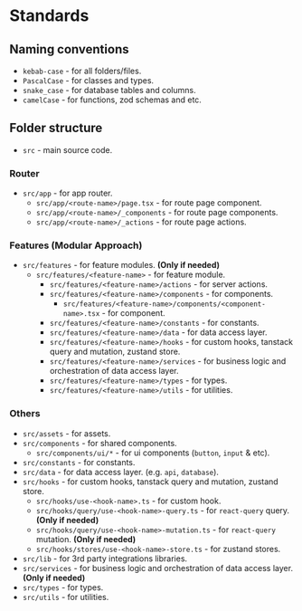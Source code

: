 # Standards

## Naming conventions

- `kebab-case` - for all folders/files.
- `PascalCase` - for classes and types.
- `snake_case` - for database tables and columns.
- `camelCase` - for functions, zod schemas and etc.

## Folder structure

- `src` - main source code.

### Router

- `src/app` - for app router.
  - `src/app/<route-name>/page.tsx` - for route page component.
  - `src/app/<route-name>/_components` - for route page components.
  - `src/app/<route-name>/_actions` - for route page actions.

### Features (Modular Approach)

- `src/features` - for feature modules. **(Only if needed)**
  - `src/features/<feature-name>` - for feature module.
    - `src/features/<feature-name>/actions` - for server actions.
    - `src/features/<feature-name>/components` - for components.
      - `src/features/<feature-name>/components/<component-name>.tsx` - for component.
    - `src/features/<feature-name>/constants` - for constants.
    - `src/features/<feature-name>/data` - for data access layer.
    - `src/features/<feature-name>/hooks` - for custom hooks, tanstack query and mutation, zustand store.
    - `src/features/<feature-name>/services` - for business logic and orchestration of data access layer.
    - `src/features/<feature-name>/types` - for types.
    - `src/features/<feature-name>/utils` - for utilities.

### Others

  - `src/assets` - for assets.
  - `src/components` - for shared components.
    - `src/components/ui/*` - for ui components (`button`, `input` & etc).
  - `src/constants` - for constants.
  - `src/data` - for data access layer. (e.g. `api`, `database`).
  - `src/hooks` - for custom hooks, tanstack query and mutation, zustand store.
    - `src/hooks/use-<hook-name>.ts` - for custom hook.
    - `src/hooks/query/use-<hook-name>-query.ts` - for `react-query` query. **(Only if needed)**
    - `src/hooks/query/use-<hook-name>-mutation.ts` - for `react-query` mutation. **(Only if needed)**
    - `src/hooks/stores/use-<hook-name>-store.ts` - for zustand stores.
  - `src/lib` - for 3rd party integrations libraries.
  - `src/services` - for business logic and orchestration of data access layer. **(Only if needed)**
  - `src/types` - for types.
  - `src/utils` - for utilities.
